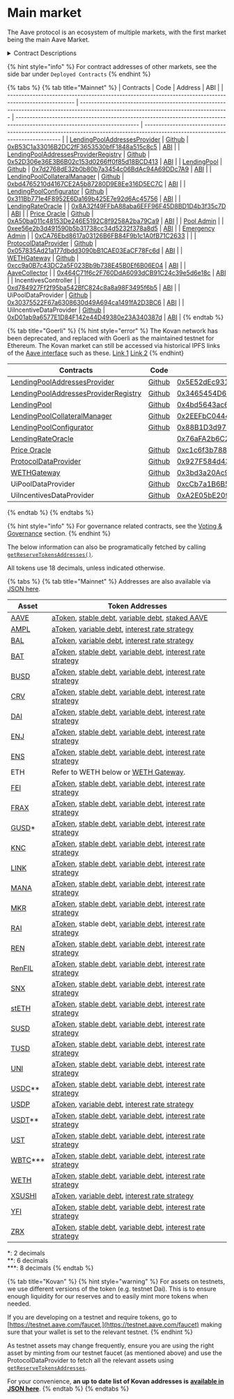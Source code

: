 # Main market

The Aave protocol is an ecosystem of multiple markets, with the first market being the main Aave Market.

<details>

<summary>Contract Descriptions</summary>

* LendingPool: Handles core protocol functionality (supply, borrow, withdraw, repay, flashloan, liquidationCall)

<!---->

* LendingPoolAddressesProvider : Registry of addresses which comprise the pool logic

<!---->

* AaveOracle: Registry of price feeds for each Aave reserve asset (Chainlink oracles in production)

<!---->

* WETHGateway: Intermediary contract for wrapping/unwrapping network base assets (ETH, MATIC, AVAX, etc.) and performing pool actions (deposit, borrow, repay, withdraw)

<!---->

* ProtocolDataProvider: View contract to fetch data on specific Aave reserve or user account&#x20;

<!---->

* UiPoolDataProvider: View contract to fetch arrays of all Aave reserves and all positions for a specified user

<!---->

* UiIncentiveDataProvider: View contract to fetch arrays of all incentive emissions on Aave reserves and claimable incentives for specific user

</details>

{% hint style="info" %}
For contract addresses of other markets, see the side bar under `Deployed Contracts`
{% endhint %}

{% tabs %}
{% tab title="Mainnet" %}
| Contracts                                                                                              | Code                                                                                                                                | Address                                                                                                                    | ABI                                                                                                                            |
| ------------------------------------------------------------------------------------------------------ | ----------------------------------------------------------------------------------------------------------------------------------- | -------------------------------------------------------------------------------------------------------------------------- | ------------------------------------------------------------------------------------------------------------------------------ |
| [LendingPoolAddressesProvider](../the-core-protocol/addresses-provider/)                               | [Github](https://github.com/aave/protocol-v2/blob/1.0/contracts/protocol/configuration/LendingPoolAddressesProvider.sol)            | [0xB53C1a33016B2DC2fF3653530bfF1848a515c8c5](https://etherscan.io/address/0xb53c1a33016b2dc2ff3653530bff1848a515c8c5#code) | [ABI](http://api.etherscan.io/api?module=contract&action=getabi&address=0xb53c1a33016b2dc2ff3653530bff1848a515c8c5&format=raw) |
| [LendingPoolAddressesProviderRegistry](../the-core-protocol/addresses-provider-registry/)              | [Github](https://github.com/aave/protocol-v2/blob/1.0/contracts/protocol/configuration/LendingPoolAddressesProviderRegistry.sol)    | [0x52D306e36E3B6B02c153d0266ff0f85d18BCD413](https://etherscan.io/address/0x52D306e36E3B6B02c153d0266ff0f85d18BCD413#code) | [ABI](http://api.etherscan.io/api?module=contract&action=getabi&address=0x52D306e36E3B6B02c153d0266ff0f85d18BCD413&format=raw) |
| [LendingPool](../the-core-protocol/lendingpool/)                                                       | [Github](https://github.com/aave/protocol-v2/blob/1.0/contracts/protocol/lendingpool/LendingPool.sol)                               | [0x7d2768dE32b0b80b7a3454c06BdAc94A69DDc7A9](https://etherscan.io/address/0x7d2768de32b0b80b7a3454c06bdac94a69ddc7a9#code) | [ABI](http://api.etherscan.io/api?module=contract&action=getabi&address=0xc6845a5c768bf8d7681249f8927877efda425baf&format=raw) |
| [LendingPoolCollateralManager](../the-core-protocol/protocol-overview.md#lendingpoolcollateralmanager) | [Github](https://github.com/aave/protocol-v2/blob/1.0/contracts/protocol/lendingpool/LendingPoolCollateralManager.sol)              | [0xbd4765210d4167CE2A5b87280D9E8Ee316D5EC7C](https://etherscan.io/address/0xbd4765210d4167ce2a5b87280d9e8ee316d5ec7c#code) | [ABI](http://api.etherscan.io/api?module=contract&action=getabi&address=0xbd4765210d4167ce2a5b87280d9e8ee316d5ec7c&format=raw) |
| [LendingPoolConfigurator](../the-core-protocol/protocol-overview.md#lending-pool-configurator)         | [Github](https://github.com/aave/protocol-v2/blob/1.0/contracts/protocol/lendingpool/LendingPoolConfigurator.sol)                   | [0x311Bb771e4F8952E6Da169b425E7e92d6Ac45756](https://etherscan.io/address/0x311bb771e4f8952e6da169b425e7e92d6ac45756#code) | [ABI](http://api.etherscan.io/api?module=contract&action=getabi&address=0x3a95ee42f080ff7289c8b4a14eb483a8644d7521&format=raw) |
| [LendingRateOracle](../the-core-protocol/protocol-overview.md#interest-rate-strategy)                  |                                                                                                                                     | [0x8A32f49FFbA88aba6EFF96F45D8BD1D4b3f35c7D](https://etherscan.io/address/0x8a32f49ffba88aba6eff96f45d8bd1d4b3f35c7d#code) | [ABI](http://api.etherscan.io/api?module=contract&action=getabi&address=0x8a32f49ffba88aba6eff96f45d8bd1d4b3f35c7d&format=raw) |
| [Price Oracle](../the-core-protocol/price-oracle/)                                                     | [Github](https://github.com/aave/protocol-v2/blob/1.0/contracts/misc/AaveOracle.sol)                                                | [0xA50ba011c48153De246E5192C8f9258A2ba79Ca9](https://etherscan.io/address/0xa50ba011c48153de246e5192c8f9258a2ba79ca9#code) | [ABI](http://api.etherscan.io/api?module=contract&action=getabi&address=0xa50ba011c48153de246e5192c8f9258a2ba79ca9&format=raw) |
| [Pool Admin](../the-core-protocol/addresses-provider/#getpooladmin)                                    |                                                                                                                                     | [0xee56e2b3d491590b5b31738cc34d5232f378a8d5](https://etherscan.io/address/0xee56e2b3d491590b5b31738cc34d5232f378a8d5#code) | [ABI](http://api.etherscan.io/api?module=contract&action=getabi&address=0xee56e2b3d491590b5b31738cc34d5232f378a8d5&format=raw) |
| [Emergency Admin](../the-core-protocol/addresses-provider/#getpoolemergencyadmin)                      |                                                                                                                                     | [0xCA76Ebd8617a03126B6FB84F9b1c1A0fB71C2633](https://etherscan.io/address/0xca76ebd8617a03126b6fb84f9b1c1a0fb71c2633#code) |                                                                                                                                |
| [ProtocolDataProvider](../the-core-protocol/protocol-data-provider/)                                   | [Github](https://github.com/aave/protocol-v2/blob/1.0/contracts/misc/AaveProtocolDataProvider.sol)                                  | [0x057835Ad21a177dbdd3090bB1CAE03EaCF78Fc6d](https://etherscan.io/address/0x057835Ad21a177dbdd3090bB1CAE03EaCF78Fc6d#code) | [ABI](http://api.etherscan.io/api?module=contract&action=getabi&address=0x057835Ad21a177dbdd3090bB1CAE03EaCF78Fc6d&format=raw) |
| [WETHGateway](../the-core-protocol/weth-gateway.md)                                                    | [Github](https://github.com/aave/protocol-v2/blob/1.0/contracts/misc/WETHGateway.sol)                                               | [0xcc9a0B7c43DC2a5F023Bb9b738E45B0Ef6B06E04](https://etherscan.io/address/0xcc9a0B7c43DC2a5F023Bb9b738E45B0Ef6B06E04#code) | [ABI](http://api.etherscan.io/api?module=contract&action=getabi&address=0xcc9a0B7c43DC2a5F023Bb9b738E45B0Ef6B06E04&format=raw) |
| [AaveCollector](https://docs.aave.com/risk/asset-risk/risk-parameters#reserve-factor)                  |                                                                                                                                     | [0x464C71f6c2F760DdA6093dCB91C24c39e5d6e18c](https://etherscan.io/address/0x464c71f6c2f760dda6093dcb91c24c39e5d6e18c#code) | [ABI](http://api.etherscan.io/api?module=contract&action=getabi&address=0x1aa435ed226014407fa6b889e9d06c02b1a12af3&format=raw) |
| IncentivesController                                                                                   |                                                                                                                                     | [0xd784927Ff2f95ba542BfC824c8a8a98F3495f6b5](https://etherscan.io/address/0xd784927Ff2f95ba542BfC824c8a8a98F3495f6b5#code) | [ABI](http://api.etherscan.io/api?module=contract&action=getabi&address=0xd9ed413bcf58c266f95fe6ba63b13cf79299ce31&format=raw) |
| UiPoolDataProvider                                                                                     | [Github](https://github.com/aave/protocol-v2/blob/master/contracts/misc/UiPoolDataProviderV2V3.sol)                                        | [0x30375522F67a6308630d49A694ca1491fA2D3BC6](https://etherscan.io/address/0x30375522F67a6308630d49A694ca1491fA2D3BC6#code) | [ABI](http://api.etherscan.io/api?module=contract&action=getabi&address=0x30375522F67a6308630d49A694ca1491fA2D3BC6&format=raw) |
| UiIncentiveDataProvider                                                                                | [Github](https://github.com/aave/protocol-v2/blob/master/contracts/misc/UiIncentiveDataProviderV2V3.sol)                                        | [0xD01ab9a6577E1D84F142e44D49380e23A340387d](https://etherscan.io/address/0xD01ab9a6577E1D84F142e44D49380e23A340387d#code) | [ABI](https://goerli.etherscan.io/address/0xA2E05bE2090b3658A264bdf1C39387f5Dba367Ec#code) |
{% endtab %}

{% tab title="Goerli" %}
{% hint style="error" %}
The Kovan network has been deprecated, and replaced with Goerli as the maintained testnet for Ethereum. The Kovan market can still be accessed via historical IPFS links of the <a href="https://github.com/aave/interface/releases/" target="_blank">Aave interface</a> such as these. <a href="https://bafybeibtdtncksffohn4kms7uwbdiolwmhy74fy2gj4vz3tfvb66sqn3jy.ipfs.dweb.link" target="_blank">Link 1</a> <a href="https://bafybeig6eh3afu4wc2ks4aw63u3vio6ncfoe2ic4wkpqq6xjla2pxo6axi.ipfs.dweb.link" target="_blank">Link 2</a>
{% endhint}


| Contracts                                                                                              | Code                                                                                                                             | Address                                                                                                                           |
| ------------------------------------------------------------------------------------------------------ | -------------------------------------------------------------------------------------------------------------------------------- | --------------------------------------------------------------------------------------------------------------------------------- |
| [LendingPoolAddressesProvider](../the-core-protocol/addresses-provider/)                               | [Github](https://github.com/aave/protocol-v2/tree/main/contracts/protocol/configuration/LendingPoolAddressesProvider.sol)         | [0x5E52dEc931FFb32f609681B8438A51c675cc232d](https://goerli.etherscan.io/address/0x5E52dEc931FFb32f609681B8438A51c675cc232d#code) |
| [LendingPoolAddressesProviderRegistry](../the-core-protocol/addresses-provider-registry/)              | [Github](https://github.com/aave/protocol-v2/tree/main/contracts/protocol/configuration/LendingPoolAddressesProviderRegistry.sol) | [0x3465454D658019f8A0eABD3bC61d2d1Dd3a0735F](https://goerli.etherscan.io/address/0x3465454D658019f8A0eABD3bC61d2d1Dd3a0735F#code) |
| [LendingPool](../the-core-protocol/lendingpool/)                                                       | [Github](https://github.com/aave/protocol-v2/tree/main/contracts/protocol/lendingpool/LendingPool.sol)                            | [0x4bd5643ac6f66a5237E18bfA7d47cF22f1c9F210](https://goerli.etherscan.io/address/0x4bd5643ac6f66a5237E18bfA7d47cF22f1c9F210#code) |
| [LendingPoolCollateralManager](../the-core-protocol/protocol-overview.md#lendingpoolcollateralmanager) | [Github](https://github.com/aave/protocol-v2/tree/main/contracts/protocol/lendingpool/LendingPoolCollateralManager.sol)           | [0x2EEFbC0444D9529571c1803fa32D105BC7F4371b](https://goerli.etherscan.io/address/0x2EEFbC0444D9529571c1803fa32D105BC7F4371b#code) | 
| [LendingPoolConfigurator](../the-core-protocol/protocol-overview.md#lending-pool-configurator)         | [Github](https://github.com/aave/protocol-v2/tree/main/contracts/protocol/lendingpool/LendingPoolConfigurator.sol)                | [0x88B1D3d97656De3Ec44FEDDfa109AF7fb8C2837D](https://goerli.etherscan.io/address/0x88B1D3d97656De3Ec44FEDDfa109AF7fb8C2837D#code) | 
| [LendingRateOracle](../the-core-protocol/protocol-overview.md#interest-rate-strategy)                  |                                                                                                                                  | [0x76aFA2b6C29E1B277A3BB1CD320b2756c1674c91](https://goerli.etherscan.io/address/0x76aFA2b6C29E1B277A3BB1CD320b2756c1674c91#code) | 
| [Price Oracle](../the-core-protocol/price-oracle/)                                                     | [Github](https://github.com/aave/protocol-v2/tree/main/contracts/misc/AaveOracle.sol)                                             | [0xc1c6f3b788FE7F4bB896a2Fad65F5a8c0Ad509C9](https://goerli.etherscan.io/address/0xc1c6f3b788FE7F4bB896a2Fad65F5a8c0Ad509C9#code) | 
| [ProtocolDataProvider](../the-core-protocol/protocol-data-provider/)                                   | [Github](https://github.com/aave/protocol-v2/tree/main/contracts/misc/AaveProtocolDataProvider.sol)                               | [0x927F584d4321C1dCcBf5e2902368124b02419a1E](https://goerli.etherscan.io/address/0x927F584d4321C1dCcBf5e2902368124b02419a1E#code) | 
| [WETHGateway](../the-core-protocol/weth-gateway.md)                                                    | [Github](https://github.com/aave/protocol-v2/tree/main/contracts/misc/WETHGateway.sol)                                            | [0x3bd3a20Ac9Ff1dda1D99C0dFCE6D65C4960B3627](https://goerli.etherscan.io/address/0x3bd3a20Ac9Ff1dda1D99C0dFCE6D65C4960B3627#code) |
| UiPoolDataProvider                                                                                     | [Github](https://github.com/aave/protocol-v2/blob/master/contracts/misc/UiPoolDataProviderV2V3.sol)                                     | [0xcCb7a1B6B5D72c4AA633B114537cD20612fDccbB](https://goerli.etherscan.io/address/0xcCb7a1B6B5D72c4AA633B114537cD20612fDccbB#code) |
| UiIncentivesDataProvider                                                                               | [Github](https://github.com/aave/protocol-v2/blob/master/contracts/misc/UiIncentiveDataProviderV2V3.sol)                                 | [0xA2E05bE2090b3658A264bdf1C39387f5Dba367Ec](https://goerli.etherscan.io/address/0xA2E05bE2090b3658A264bdf1C39387f5Dba367Ec#code) |
{% endtab %}
{% endtabs %}

{% hint style="info" %}
For governance related contracts, see the [Voting & Governance](../protocol-governance/governance/#deployed-contracts) section.
{% endhint %}

The below information can also be programatically fetched by calling [`getReserveTokensAddresses()`](../the-core-protocol/protocol-data-provider/#getreservetokensaddresses).

All tokens use 18 decimals, unless indicated otherwise.

{% tabs %}
{% tab title="Mainnet" %}
Addresses are also available via [JSON here](https://aave.github.io/aave-addresses/mainnet.json).

| Asset                                                                                              | Token Addresses                                                                                                                                                                                                                                                                                                                                                                            |
| -------------------------------------------------------------------------------------------------- | ------------------------------------------------------------------------------------------------------------------------------------------------------------------------------------------------------------------------------------------------------------------------------------------------------------------------------------------------------------------------------------------ |
| [AAVE](https://etherscan.io/address/0x7Fc66500c84A76Ad7e9c93437bFc5Ac33E2DDaE9#readProxyContract)  | [aToken](https://etherscan.io/address/0xFFC97d72E13E01096502Cb8Eb52dEe56f74DAD7B), [stable debt](https://etherscan.io/address/0x079D6a3E844BcECf5720478A718Edb6575362C5f), [variable debt](https://etherscan.io/address/0xF7DBA49d571745D9d7fcb56225B05BEA803EBf3C), [staked AAVE](https://etherscan.io/address/0x4da27a545c0c5b758a6ba100e3a049001de870f5)                                |
| [AMPL](https://etherscan.io/token/0xd46ba6d942050d489dbd938a2c909a5d5039a161)                      | [aToken](https://etherscan.io/token/0x1e6bb68acec8fefbd87d192be09bb274170a0548), [variable debt](https://etherscan.io/token/0xf013d90e4e4e3baf420dfea60735e75dbd42f1e1), [interest rate strategy](https://etherscan.io/address/0x9a8ca7e1d64afff2664443b3803f280345f5336b#readContract)                                                                                                    |
| [BAL](https://etherscan.io/token/0xba100000625a3754423978a60c9317c58a424e3d)                       | [aToken](https://etherscan.io/token/0x272F97b7a56a387aE942350bBC7Df5700f8a4576), [variable debt](https://etherscan.io/token/0x13210D4Fe0d5402bd7Ecbc4B5bC5cFcA3b71adB0), [interest rate strategy](https://etherscan.io/address/0xfc0eace19aa7498e0f36ef1607d282a8d6debbdd#readContract)                                                                                                    |
| [BAT](https://etherscan.io/address/0x0d8775f648430679a709e98d2b0cb6250d2887ef)                     | [aToken](https://etherscan.io/address/0x05Ec93c0365baAeAbF7AefFb0972ea7ECdD39CF1), [stable debt](https://etherscan.io/address/0x277f8676FAcf4dAA5a6EA38ba511B7F65AA02f9F), [variable debt](https://etherscan.io/address/0xfc218A6Dfe6901CB34B1a5281FC6f1b8e7E56877), [interest rate strategy](https://etherscan.io/address/0xbdfc85b140edf1feafd6ed664027aa4c23b4a29f#readContract)        |
| [BUSD](https://etherscan.io/address/0x4Fabb145d64652a948d72533023f6E7A623C7C53)                    | [aToken](https://etherscan.io/address/0xA361718326c15715591c299427c62086F69923D9), [stable debt](https://etherscan.io/address/0x4A7A63909A72D268b1D8a93a9395d098688e0e5C), [variable debt](https://etherscan.io/address/0xbA429f7011c9fa04cDd46a2Da24dc0FF0aC6099c), [interest rate strategy](https://etherscan.io/address/0x26d40544447f68a3de69005822195549934624b9)                     |
| [CRV](https://etherscan.io/token/0xD533a949740bb3306d119CC777fa900bA034cd52)                       | [aToken](https://etherscan.io/address/0x8dAE6Cb04688C62d939ed9B68d32Bc62e49970b1), [stable debt](https://etherscan.io/address/0x9288059a74f589C919c7Cf1Db433251CdFEB874B), [variable debt](https://etherscan.io/address/0x00ad8eBF64F141f1C81e9f8f792d3d1631c6c684), [interest rate strategy](https://etherscan.io/address/0xe3a3de71b827cb73663a24cdb6243ba7f986cc3b#readContract)        |
| [DAI](https://etherscan.io/address/0x6B175474E89094C44Da98b954EedeAC495271d0F)                     | [aToken](https://etherscan.io/address/0x028171bCA77440897B824Ca71D1c56caC55b68A3), [stable debt](https://etherscan.io/address/0x778A13D3eeb110A4f7bb6529F99c000119a08E92), [variable debt](https://etherscan.io/address/0x6C3c78838c761c6Ac7bE9F59fe808ea2A6E4379d), [interest rate strategy](https://etherscan.io/address/0xfffe32106a68aa3ed39ccce673b646423eeab62a)                     |
| [ENJ](https://etherscan.io/address/0xF629cBd94d3791C9250152BD8dfBDF380E2a3B9c)                     | [aToken](https://etherscan.io/address/0xaC6Df26a590F08dcC95D5a4705ae8abbc88509Ef), [stable debt](https://etherscan.io/address/0x943DcCA156b5312Aa24c1a08769D67FEce4ac14C), [variable debt](https://etherscan.io/address/0x38995F292a6E31b78203254fE1cdd5Ca1010A446), [interest rate strategy](https://etherscan.io/address/0x4a4fb6b26e7f516594b7242240039ea8faac897a#readContract)        |
| [ENS](https://etherscan.io/address/0xc18360217d8f7ab5e7c516566761ea12ce7f9d72)                     | [aToken](https://etherscan.io/address/0x9a14e23A58edf4EFDcB360f68cd1b95ce2081a2F), [stable debt](https://etherscan.io/address/0x34441FFD1948E49dC7a607882D0c38Efd0083815), [variable debt](https://etherscan.io/address/0x176808047cc9b7A2C9AE202c593ED42dDD7C0D13), [interest rate strategy](https://etherscan.io/address/0xb2eD1eCE1c13455Ce9299d35D3B00358529f3Dc8#code)                |
| ETH                                                                                                | Refer to WETH below or [WETH Gateway](../the-core-protocol/weth-gateway.md).                                                                                                                                                                                                                                                                                                               |
| [FEI](https://etherscan.io/address/0x956f47f50a910163d8bf957cf5846d573e7f87ca)                     | [aToken](https://etherscan.io/address/0x683923dB55Fead99A79Fa01A27EeC3cB19679cC3), [stable debt,](https://etherscan.io/address/0xd89cF9E8A858F8B4b31Faf793505e112d6c17449) [variable debt,](https://etherscan.io/address/0xC2e10006AccAb7B45D9184FcF5b7EC7763f5BaAe) [interest rate strategy](https://etherscan.io/address/0xF0bA2a8c12A2354c075b363765EAe825619bd490)                     |
| [FRAX](https://etherscan.io/address/0x853d955acef822db058eb8505911ed77f175b99e)                    | [aToken](https://etherscan.io/address/0xd4937682df3C8aEF4FE912A96A74121C0829E664), [stable debt](https://etherscan.io/address/0x3916e3B6c84b161df1b2733dFfc9569a1dA710c2#code), [variable debt](https://etherscan.io/address/0xfE8F19B17fFeF0fDbfe2671F248903055AFAA8Ca), [interest rate strategy](https://etherscan.io/address/0xb0a73aC3B10980A598685d4631c83f5348F5D32c)                |
| [GUSD](https://etherscan.io/address/0x056fd409e1d7a124bd7017459dfea2f387b6d5cd)\*                  | [aToken](https://etherscan.io/address/0xD37EE7e4f452C6638c96536e68090De8cBcdb583), [stable debt](https://etherscan.io/address/0xf8aC64ec6Ff8E0028b37EB89772d21865321bCe0), [variable debt](https://etherscan.io/address/0x279AF5b99540c1A3A7E3CDd326e19659401eF99e), [interest rate strategy](https://etherscan.io/address/0x2893405d64a7bc8db02fa617351a5399d59ecf8d)                     |
| [KNC](https://etherscan.io/address/0xdd974D5C2e2928deA5F71b9825b8b646686BD200)                     | [aToken](https://etherscan.io/address/0x39C6b3e42d6A679d7D776778Fe880BC9487C2EDA), [stable debt](https://etherscan.io/address/0x9915dfb872778B2890a117DA1F35F335eb06B54f), [variable debt](https://etherscan.io/address/0x6B05D1c608015Ccb8e205A690cB86773A96F39f1), [interest rate strategy](https://etherscan.io/address/0xfdbda42d2ac1bfbbc10555eb255de8387b8977c4#readContract)        |
| [LINK](https://etherscan.io/address/0x514910771AF9Ca656af840dff83E8264EcF986CA)                    | [aToken](https://etherscan.io/address/0xa06bC25B5805d5F8d82847D191Cb4Af5A3e873E0), [stable debt](https://etherscan.io/address/0xFB4AEc4Cc858F2539EBd3D37f2a43eAe5b15b98a), [variable debt](https://etherscan.io/address/0x0b8f12b1788BFdE65Aa1ca52E3e9F3Ba401be16D), [interest rate strategy](https://etherscan.io/address/0xed6547b83276b076b771b88fccbd68bdedb3927f#readContract)        |
| [MANA](https://etherscan.io/address/0x0F5D2fB29fb7d3CFeE444a200298f468908cC942)                    | [aToken](https://etherscan.io/address/0xa685a61171bb30d4072B338c80Cb7b2c865c873E), [stable debt](https://etherscan.io/address/0xD86C74eA2224f4B8591560652b50035E4e5c0a3b), [variable debt](https://etherscan.io/address/0x0A68976301e46Ca6Ce7410DB28883E309EA0D352), [interest rate strategy](https://etherscan.io/address/0x004fc239848d8a8d3304729b78ba81d73d83c99f#readContract)        |
| [MKR](https://etherscan.io/address/0x9f8F72aA9304c8B593d555F12eF6589cC3A579A2)                     | [aToken](https://etherscan.io/address/0xc713e5E149D5D0715DcD1c156a020976e7E56B88), [stable debt](https://etherscan.io/address/0xC01C8E4b12a89456a9fD4e4e75B72546Bf53f0B5), [variable debt](https://etherscan.io/address/0xba728eAd5e496BE00DCF66F650b6d7758eCB50f8), [interest rate strategy](https://etherscan.io/address/0xe3a3de71b827cb73663a24cdb6243ba7f986cc3b#readContract)        |
| [RAI](https://etherscan.io/address/0x03ab458634910aad20ef5f1c8ee96f1d6ac54919)                     | [aToken](https://etherscan.io/address/0xc9BC48c72154ef3e5425641a3c747242112a46AF), stable debt, [variable debt](https://etherscan.io/address/0xB5385132EE8321977FfF44b60cDE9fE9AB0B4e6b), [interest rate strategy](https://etherscan.io/address/0xa7d4df837926cd55036175afef38395d56a64c22)                                                                                                |
| [REN](https://etherscan.io/address/0x408e41876cCCDC0F92210600ef50372656052a38)                     | [aToken](https://etherscan.io/address/0xCC12AbE4ff81c9378D670De1b57F8e0Dd228D77a), [stable debt](https://etherscan.io/address/0x3356Ec1eFA75d9D150Da1EC7d944D9EDf73703B7), [variable debt](https://etherscan.io/address/0xcd9D82d33bd737De215cDac57FE2F7f04DF77FE0), [interest rate strategy](https://etherscan.io/address/0x9b1e3c7483f0f21abfeae3aebc9b47b5f23f5bb0#readContract)        |
| [RenFIL](https://etherscan.io/token/0xD5147bc8e386d91Cc5DBE72099DAC6C9b99276F5)                    | [aToken](https://etherscan.io/token/0x514cd6756ccbe28772d4cb81bc3156ba9d1744aa), [stable debt](https://etherscan.io/token/0xcaad05c49e14075077915cb5c820eb3245afb950), [variable debt](https://etherscan.io/token/0x348e2ebd5e962854871874e444f4122399c02755), [interest rate strategy](https://etherscan.io/address/0xb140cb1306b396c658a5438602b6857842e1e98a#code)                      |
| [SNX](https://etherscan.io/address/0xC011a73ee8576Fb46F5E1c5751cA3B9Fe0af2a6F)                     | [aToken](https://etherscan.io/address/0x35f6B052C598d933D69A4EEC4D04c73A191fE6c2), [stable debt](https://etherscan.io/address/0x8575c8ae70bDB71606A53AeA1c6789cB0fBF3166), [variable debt](https://etherscan.io/address/0x267EB8Cf715455517F9BD5834AeAE3CeA1EBdbD8), [interest rate strategy](https://etherscan.io/address/0xcc92073dde8ae03baa1812ac5cf22e69b5e76914#readContract)        |
| [stETH](https://etherscan.io/address/0xae7ab96520DE3A18E5e111B5EaAb095312D7fE84)                   | [aToken](https://etherscan.io/address/0x1982b2F5814301d4e9a8b0201555376e62F82428), [stable debt](https://etherscan.io/address/0x66457616Dd8489dF5D0AFD8678F4A260088aAF55), [variable debt](https://etherscan.io/address/0xA9DEAc9f00Dc4310c35603FCD9D34d1A750f81Db), [interest rate strategy](https://etherscan.io/address/0xff04ed5f7a6C3a0F1e5Ea20617F8C6f513D5A77c)                     |
| [SUSD](https://etherscan.io/address/0x57Ab1ec28D129707052df4dF418D58a2D46d5f51)                    | [aToken](https://etherscan.io/address/0x6C5024Cd4F8A59110119C56f8933403A539555EB), [stable debt](https://etherscan.io/address/0x30B0f7324feDF89d8eff397275F8983397eFe4af), [variable debt](https://etherscan.io/address/0xdC6a3Ab17299D9C2A412B0e0a4C1f55446AE0817), [interest rate strategy](https://etherscan.io/address/0x3082d0a473385ed2cbd1f16087ab8b7bf79f0355#readContract)        |
| [TUSD](https://etherscan.io/address/0x0000000000085d4780B73119b644AE5ecd22b376)                    | [aToken](https://etherscan.io/address/0x101cc05f4A51C0319f570d5E146a8C625198e636), [stable debt](https://etherscan.io/address/0x7f38d60D94652072b2C44a18c0e14A481EC3C0dd), [variable debt](https://etherscan.io/address/0x01C0eb1f8c6F1C1bF74ae028697ce7AA2a8b0E92), [interest rate strategy](https://etherscan.io/address/0x0ddec679166c367ae45036c8b2c169c5fb2dcee1)                     |
| [UNI](https://etherscan.io/address/0x1f9840a85d5aF5bf1D1762F925BDADdC4201F984)                     | [aToken](https://etherscan.io/address/0xB9D7CB55f463405CDfBe4E90a6D2Df01C2B92BF1), [stable debt](https://etherscan.io/address/0xD939F7430dC8D5a427f156dE1012A56C18AcB6Aa), [variable debt](https://etherscan.io/address/0x5BdB050A92CADcCfCDcCCBFC17204a1C9cC0Ab73), [interest rate strategy](https://etherscan.io/address/0x24abfac8dd8f270d752837fdfe3b3c735361f4ee#readContract)        |
| [USDC](https://etherscan.io/address/0xA0b86991c6218b36c1d19D4a2e9Eb0cE3606eB48)\*\*                | [aToken](https://etherscan.io/address/0xBcca60bB61934080951369a648Fb03DF4F96263C), [stable debt](https://etherscan.io/address/0xE4922afAB0BbaDd8ab2a88E0C79d884Ad337fcA6), [variable debt](https://etherscan.io/address/0x619beb58998eD2278e08620f97007e1116D5D25b), [interest rate strategy](https://etherscan.io/address/0x8cae0596bc1ed42dc3f04c4506cfe442b3e74e27)                     |
| [USDP](https://etherscan.io/token/0x8e870d67f660d95d5be530380d0ec0bd388289e1)                      | [aToken](https://etherscan.io/token/0x2e8f4bdbe3d47d7d7de490437aea9915d930f1a3), [variable debt](https://etherscan.io/token/0xfdb93b3b10936cf81fa59a02a7523b6e2149b2b7), [interest rate strategy](https://etherscan.io/address/0x404d396fc42e20d14585a1a10cd64bddc6c6574a)                                                                                                                 |
| [USDT](https://etherscan.io/address/0xdAC17F958D2ee523a2206206994597C13D831ec7)\*\*                | [aToken](https://etherscan.io/address/0x3Ed3B47Dd13EC9a98b44e6204A523E766B225811), [stable debt](https://etherscan.io/address/0xe91D55AB2240594855aBd11b3faAE801Fd4c4687), [variable debt](https://etherscan.io/address/0x531842cEbbdD378f8ee36D171d6cC9C4fcf475Ec), [interest rate strategy](https://etherscan.io/address/0x515e87cb3fec986050f202a2bbfa362a2188bc3f)                     |
| [UST](https://etherscan.io/address/0xa693B19d2931d498c5B318dF961919BB4aee87a5#code)                | [aToken](https://etherscan.io/address/0xc2e2152647F4C26028482Efaf64b2Aa28779EFC4#code), [stable debt](https://etherscan.io/address/0x7FDbfB0412700D94403c42cA3CAEeeA183F07B26#code), [variable debt](https://etherscan.io/address/0xaf32001cf2E66C4C3af4205F6EA77112AA4160FE#code), [interest rate strategy](https://etherscan.io/address/0x0dEDCaE8Eb22A2EFB597aBde1834173C47Cff186#code) |
| [WBTC](https://etherscan.io/address/0x2260FAC5E5542a773Aa44fBCfeDf7C193bc2C599)\*\*\*              | [aToken](https://etherscan.io/address/0x9ff58f4fFB29fA2266Ab25e75e2A8b3503311656), [stable debt](https://etherscan.io/address/0x51B039b9AFE64B78758f8Ef091211b5387eA717c), [variable debt](https://etherscan.io/address/0x9c39809Dec7F95F5e0713634a4D0701329B3b4d2), [interest rate strategy](https://etherscan.io/address/0xf41e8f817e6c399d1ade102059c454093b24f35b#readContract)        |
| [WETH](https://etherscan.io/address/0xC02aaA39b223FE8D0A0e5C4F27eAD9083C756Cc2)                    | [aToken](https://etherscan.io/address/0x030bA81f1c18d280636F32af80b9AAd02Cf0854e), [stable debt](https://etherscan.io/address/0x4e977830ba4bd783C0BB7F15d3e243f73FF57121), [variable debt](https://etherscan.io/address/0xF63B34710400CAd3e044cFfDcAb00a0f32E33eCf), [interest rate strategy](https://etherscan.io/address/0x4ce076b9dd956196b814e54e1714338f18fde3f4#readContract)        |
| [XSUSHI](https://etherscan.io/address/0x8798249c2E607446EfB7Ad49eC89dD1865Ff4272)                  | [aToken](https://etherscan.io/address/0xf256cc7847e919fac9b808cc216cac87ccf2f47a), [variable debt](https://etherscan.io/address/0xfAFEDF95E21184E3d880bd56D4806c4b8d31c69A#readProxyContract), [interest rate strategy](https://etherscan.io/address/0xb49034ada4be5c6bb3823a623c6250267110b06b#readContract)                                                                              |
| [YFI](https://etherscan.io/address/0x0bc529c00C6401aEF6D220BE8C6Ea1667F6Ad93e)                     | [aToken](https://etherscan.io/address/0x5165d24277cD063F5ac44Efd447B27025e888f37), [stable debt](https://etherscan.io/address/0xca823F78C2Dd38993284bb42Ba9b14152082F7BD), [variable debt](https://etherscan.io/address/0x7EbD09022Be45AD993BAA1CEc61166Fcc8644d97), [interest rate strategy](https://etherscan.io/address/0xfd71623d7f41360aefe200de4f17e20a29e1d58c#readContract)        |
| [ZRX](https://etherscan.io/address/0xE41d2489571d322189246DaFA5ebDe1F4699F498)                     | [aToken](https://etherscan.io/address/0xDf7FF54aAcAcbFf42dfe29DD6144A69b629f8C9e), [stable debt](https://etherscan.io/address/0x071B4323a24E73A5afeEbe34118Cd21B8FAAF7C3), [variable debt](https://etherscan.io/address/0x85791D117A392097590bDeD3bD5abB8d5A20491A), [interest rate strategy](https://etherscan.io/address/0x1a4babc0e20d892167792ac79618273711afd3e7#readContract)        |

&#x20;\*: 2 decimals\
&#x20;\*\*: 6 decimals\
&#x20;\*\*\*: 8 decimals
{% endtab %}

{% tab title="Kovan" %}
{% hint style="warning" %}
For assets on testnets, we use different versions of the token (e.g. testnet Dai). This is to ensure enough liquidity for our reserves and to easily mint more tokens when needed.

If you are developing on a testnet and require tokens, go to [https://testnet.aave.com/faucet,](https://testnet.aave.com/faucet) making sure that your wallet is set to the relevant testnet.
{% endhint %}

As testnet assets may change frequently, ensure you are using the right asset by minting from our testnet faucet (as mentioned above) and use the ProtocolDataProvider to fetch all the relevant assets using [`getReserveTokensAddresses`](../the-core-protocol/protocol-data-provider/#getreservetokensaddresses).

For your convenience, **an up to date list of Kovan addresses is** [**available in JSON here**](https://aave.github.io/aave-addresses/kovan.json).
{% endtab %}
{% endtabs %}
